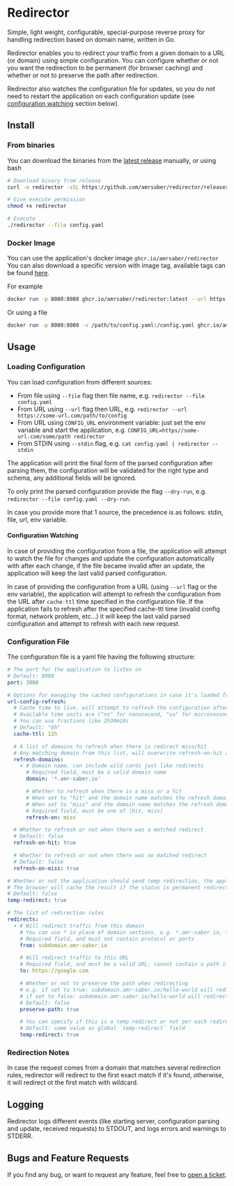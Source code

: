 # Redirector

Simple, light weight, configurable, special-purpose reverse proxy for handling redirection based on domain name, written in Go.

Redirector enables you to redirect your traffic from a given domain to a URL (or domain) using simple configuration. You can configure whether or not you want the redirection to be permanent (for browser caching) and whether or not to preserve the path after redirection.

Redirector also watches the configuration file for updates, so you do not need to restart the application on each configuration update (see [configuration watching](#configuration-watching) section below).

## Install

### From binaries

You can download the binaries from the [latest release](https://github.com/AmrSaber/redirector/releases) manually, or using bash

```bash
# Download binary from release
curl -o redirector -sSL https://github.com/amrsaber/redirector/releases/download/<version>/redirector_<os>_<arch>

# Give execute permission
chmod +x redirector

# Execute
./redirector --file config.yaml
```

### Docker Image

You can use the application's docker image `ghcr.io/amrsaber/redirector` You can also download a specific version with image tag, available tags can be found [here](https://github.com/AmrSaber/redirector/pkgs/container/redirector).

For example

```bash
docker run -p 8080:8080 ghcr.io/amrsaber/redirector:latest --url https://url-to-config.com
```

Or using a file

```bash
docker run -p 8080:8080 -v /path/to/config.yaml:/config.yaml ghcr.io/amrsaber/redirector:latest --file /config.yaml
```

## Usage

### Loading Configuration

You can load configuration from different sources:

- From file using `--file` flag then file name, e.g. `redirector --file config.yaml`
- From URL using `--url` flag then URL, e.g. `redirector --url https://some-url.com/path/to/config`
- From URL using `CONFIG_URL` environment variable: just set the env variable and start the application, e.g. `CONFIG_URL=https//some-url.com/some/path redirector`
- From STDIN using `--stdin` flag, e.g. `cat config.yaml | redirector --stdin`

The application will print the final form of the parsed configuration after parsing them, the configuration will be validated for the right type and schema, any additional fields will be ignored.

To only print the parsed configuration provide the flag `--dry-run`, e.g. `redirector --file config.yaml --dry-run`.

In case you provide more that 1 source, the precedence is as follows: stdin, file, url, env variable.

#### Configuration Watching

In case of providing the configuration from a file, the application will attempt to watch the file for changes and update the configuration automatically with after each change, if the file became invalid after an update, the application will keep the last valid parsed configuration.

In case of providing the configuration from a URL (using `--url` flag or the env variable), the application will attempt to refresh the configuration from the URL after `cache-ttl` time specified in the configuration file. If the application fails to refresh after the specified cache-ttl time (invalid config format, network problem, etc...) it will keep the last valid parsed configuration and attempt to refresh with each new request.

### Configuration File

The configuration file is a yaml file having the following structure:

```yaml
# The port for the application to listen on
# Default: 8080
port: 3000

# Options for managing the cached configurations in case it's loaded from a URL
url-config-refresh:
  # Cache time to live, will attempt to refresh the configuration after that time
  # Available time units are ("ns" for nanosecond, "us" for microsecond, "ms" for millisecond, "s" for second, "m" for minute, "h" for hour)
  # You can use fractions like 2h30m10s
  # Default: "6h"
  cache-ttl: 12h

  # A list of domains to refresh when there is redirect miss/hit
  # Any matching domain from this list, will overwrite refresh-on-hit and refresh-on-miss options
  refresh-domains:
    - # Domain name, can include wild cards just like redirects
      # Required field, must be a valid domain name
      domain: '*.amr-saber.io'

      # Whether to refresh when there is a miss or a hit
      # When set to "hit" and the domain name matches the refresh domain, acts as if refresh-on-hit is set for this request
      # When set to "miss" and the domain name matches the refresh domain, acts as if refresh-on-miss is set for this request
      # Required field, must be one of (hit, miss)
      refresh-on: miss

  # Whether to refresh or not when there was a matched redirect
  # Default: false
  refresh-on-hit: true

  # Whether to refresh or not when there was no matched redirect
  # Default: false
  refresh-on-miss: true

# Whether or not the application should send temp redirection, the application will send permanent redirection status if set to false
# The browser will cache the result if the status is permanent redirect, resulting in faster redirection, but slower invalidation in case you changed redirection target
# Default: false
temp-redirect: true

# The list of redirection rules
redirects:
  - # Will redirect traffic from this domain
    # You can use * in place of domain sections, e.g. *.amr-saber.io, *.*.io, *.amr-saber.*, *.*.* will all match (subdomain.amr-saber.io)
    # Required field, and must not contain protocol or ports
    from: subdomain.amr-saber.io

    # Will redirect traffic to this URL
    # Required field, and must be a valid URL; cannot contain a path if `preserve-path` option is set
    to: https://google.com

    # Whether or not to preserve the path when redirecting
    # e.g. if set to true: subdomain.amr-saber.io/hello-world will redirect to https://google.com/hello-world
    # if set to false: subdomain.amr-saber.io/hello-world will redirect to https://google.com
    # Default: false
    preserve-path: true

    # You can specify if this is a temp redirect or not per each redirect, this will overwrite the global temp-redirect option
    # Default: same value as global `temp-redirect` field
    temp-redirect: true
```

### Redirection Notes

In case the request comes from a domain that matches several redirection rules, redirector will redirect to the first exact match if it's found, otherwise, it will redirect ot the first match with wildcard.

## Logging

Redirector logs different events (like starting server, configuration parsing and update, received requests) to STDOUT, and logs errors and warnings to STDERR.

## Bugs and Feature Requests

If you find any bug, or want to request any feature, feel free to [open a ticket](https://github.com/AmrSaber/redirector/issues).
